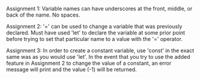 Assignment 1:
Variable names can have underscores at the front, middle, or back of the name.  No spaces.

Assignment 2:
'=' can be used to change a variable that was previously declared.  Must have used 'let' to declare the variable at some prior point before trying to set that particular name to a value with the '=' operator.

Assignment 3:
In order to create a constant variable, use 'const' in the exact same was as you would use 'let'.  In the event that you try to use the added feature in Assignment 2 to change the value of a constant, an error message will print and the value (-1) will be returned.  